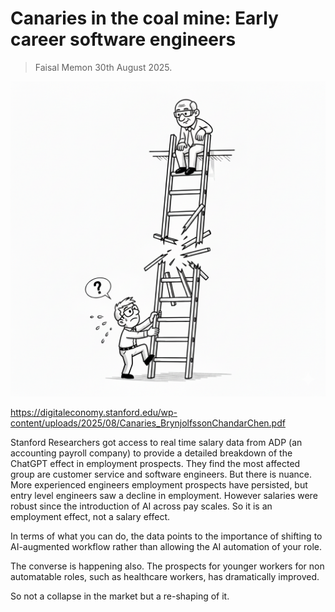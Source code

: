 # Canaries in the coal mine: Early career software engineers
> Faisal Memon 30th August 2025.

![Ladder](./ladder.png)

https://digitaleconomy.stanford.edu/wp-content/uploads/2025/08/Canaries_BrynjolfssonChandarChen.pdf

Stanford Researchers got access to real time salary data from ADP (an accounting payroll company) to provide a detailed breakdown of the ChatGPT effect in employment prospects. They find the most affected group are customer service and software engineers. But there is nuance. More experienced engineers employment prospects have persisted, but entry level engineers saw a decline in employment. However salaries were robust since the introduction of AI across pay scales. So it is an employment effect, not a salary effect.

In terms of what you can do, the data points to the importance of shifting to AI-augmented workflow rather than allowing the AI automation of your role.

The converse is happening also. The prospects for younger workers for non automatable roles, such as healthcare workers, has dramatically improved.

So not a collapse in the market but a re-shaping of it.

